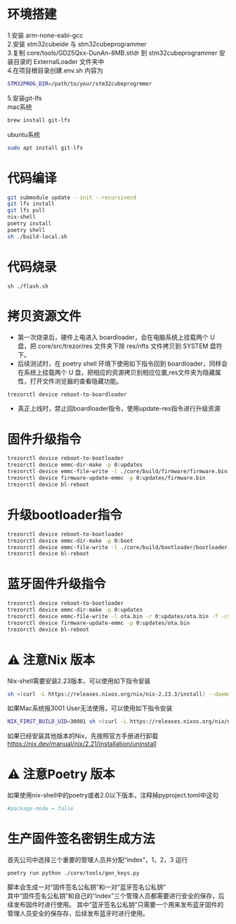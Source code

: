 # 环境搭建

1.安装 arm-none-eabi-gcc  
2.安装 stm32cubeide 与 stm32cubeprogrammer  
3.复制 core/tools/GD25Qxx-DunAn-8MB.stldr 到 stm32cubeprogrammer 安装目录的 ExternalLoader 文件夹中  
4.在项目根目录创建.env.sh 内容为

``` sh
STM32PROG_DIR=/path/to/your/stm32cubeprogrmmer
```
5.安装git-lfs  
mac系统  
``` sh
brew install git-lfs
```
ubuntu系统
``` sh
sudo apt install git-lfs
```

# 代码编译

``` sh
git submodule update --init --recursivecd
git lfs install
git lfs pull
nix-shell
poetry install
poetry shell
sh ./build-local.sh
```

# 代码烧录

```
sh ./flash.sh
```

# 拷贝资源文件
- 第一次烧录后，硬件上电进入 boardloader，会在电脑系统上挂载两个 U 盘，把 core/src/trezor/res 文件夹下除 res/nfts 文件拷贝到 SYSTEM 盘符下。
- 后续测试时，在 poetry shell 环境下使用如下指令回到 boardloader，同样会在系统上挂载两个 U 盘，把相应的资源拷贝到相应位置,res文件夹为隐藏属性，打开文件浏览器的查看隐藏功能。
```
trezorctl device reboot-to-boardloader
```

- 真正上线时，禁止回boardloader指令，使用update-res指令进行升级资源

# 固件升级指令
``` sh
trezorctl device reboot-to-bootloader
trezorctl device emmc-dir-make -p 0:updates
trezorctl device emmc-file-write -l ./core/build/firmware/firmware.bin -r 0:updates/firmware.bin -f -cs 16384
trezorctl device firmware-update-emmc -p 0:updates/firmware.bin
trezorctl device bl-reboot
```

# 升级bootloader指令
``` sh
trezorctl device reboot-to-bootloader
trezorctl device emmc-dir-make -p 0:boot
trezorctl device emmc-file-write -l ./core/build/bootloader/bootloader.bin -r 0:boot/bootloader.bin -f -cs 16384
trezorctl device bl-reboot
```

# 蓝牙固件升级指令
``` sh
trezorctl device reboot-to-bootloader
trezorctl device emmc-dir-make -p 0:updates
trezorctl device emmc-file-write -l ota.bin -r 0:updates/ota.bin -f -cs 16384
trezorctl device firmware-update-emmc -p 0:updates/ota.bin
trezorctl device bl-reboot
```

# ⚠️ 注意Nix 版本
Nix-shell需要安装2.23版本，可以使用如下指令安装
``` sh
sh <(curl -L https://releases.nixos.org/nix/nix-2.23.3/install) --daemon
```
如果Mac系统报3001 User无法使用，可以使用如下指令安装
``` sh
NIX_FIRST_BUILD_UID=30001 sh <(curl -L https://releases.nixos.org/nix/nix-2.23.3/install) --daemon
```
如果已经安装其他版本的Nix，先按照官方手册进行卸载  
https://nix.dev/manual/nix/2.21/installation/uninstall


# ⚠️ 注意Poetry 版本
如果使用nix-shell中的poetry或者2.0以下版本，注释掉pyproject.toml中这句
``` sh
#package-mode = false
```

# 生产固件签名密钥生成方法
首先公司中选择三个重要的管理人员并分配“index”，1，2，3
运行
```
poetry run python ./core/tools/gen_keys.py
```
脚本会生成一对“固件签名公私钥”和一对“蓝牙签名公私钥”  
其中“固件签名公私钥”和自己的“index”三个管理人员都需要进行安全的保存，后续发布固件时进行使用。
其中“蓝牙签名公私钥”只需要一个用来发布蓝牙固件的管理人员安全的保存存，后续发布蓝牙时进行使用。


